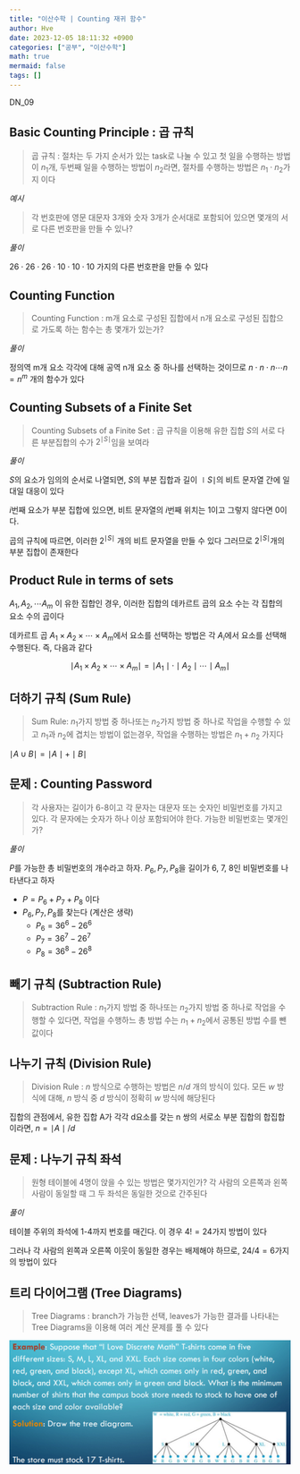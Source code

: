 ```yaml
---
title: "이산수학 | Counting 재귀 함수"
author: Hve
date: 2023-12-05 18:11:32 +0900
categories: ["공부", "이산수학"]
math: true
mermaid: false
tags: []
---
```


DN_09

## Basic Counting Principle : 곱 규칙

> 곱 규칙 : 절차는 두 가지 순서가 있는 task로 나눌 수 있고 첫 일을 수행하는 방법이 $n_1$개, 두번째 일을 수행하는 방법이 $n_2$라면, 절차를 수행하는 방법은 $n_1 \cdot n_2$가지 이다

*예시*

> 각 번호판에 영문 대문자 3개와 숫자 3개가 순서대로 포함되어 있으면 몇개의 서로 다른 번호판을 만들 수 있나?

*풀이*

$26 \cdot 26 \cdot 26 \cdot 10 \cdot 10 \cdot 10$ 가지의 다른 번호판을 만들 수 있다

## Counting Function

> Counting Function : m개 요소로 구성된 집합에서 n개 요소로 구성된 집합으로 가도록 하는 함수는 총 몇개가 있는가?

*풀이*

정의역 m개 요소 각각에 대해 공역 n개 요소 중 하나를 선택하는 것이므로 $n \cdot n \cdot n \cdots n = n^m$ 개의 함수가 있다

## Counting Subsets of a Finite Set

> Counting Subsets of a Finite Set : 곱 규칙을 이용해 유한 집합 $S$의 서로 다른 부분집합의 수가 $2^{\mid S \mid}$임을 보여라

*풀이*

$S$의 요소가 임의의 순서로 나열되면, $S$의 부분 집합과 길이 $\mid S \mid$의 비트 문자열 간에 일대일 대응이 있다

$i$번째 요소가 부분 집합에 있으면, 비트 문자열의 $i$번째 위치는 1이고 그렇지 않다면 0이다.

곱의 규칙에 따르면, 이러한 $2^{\mid S \mid}$ 개의 비트 문자열을 만들 수 있다 그러므로 $2^{\mid S \mid}$개의 부분 집합이 존재한다

## Product Rule in terms of sets

$A_1, A_2, \cdots A_m$ 이 유한 집합인 경우, 이러한 집합의 데카르트 곱의 요소 수는 각 집합의 요소 수의 곱이다

데카르트 곱 $A_1 \times A_2 \times \cdots \times A_m$에서 요소를 선택하는 방법은 각 $A_i$에서 요소를 선택해 수행된다. 즉, 다음과 같다

$$\mid A_1 \times A_2 \times \cdots \times A_m \mid = \mid A_1 \mid \cdot \mid A_2 \mid \cdots \mid A_m \mid $$

## 더하기 규칙 (Sum Rule)

> Sum Rule: $n_1$가지 방법 중 하나또는 $n_2$가지 방법 중 하나로 작업을 수행할 수 있고 $n_1$과 $n_2$에 겹치는 방법이 없는경우, 작업을 수행하는 방법은 $n_1 + n_2$ 가지다

$\mid A \cup B \mid = \mid A \mid + \mid B \mid$ 

## 문제 : Counting Password

> 각 사용자는 길이가 6-8이고 각 문자는 대문자 또는 숫자인 비밀번호를 가지고 있다. 각 문자에는 숫자가 하나 이상 포함되어야 한다. 가능한 비밀번호는 몇개인가?

*풀이*

$P$를 가능한 총 비밀번호의 개수라고 하자. $P_6, P_7, P_8$을 길이가 6, 7, 8인 비밀번호를 나타낸다고 하자

- $P = P_6 + P_7 + P_8$ 이다
- $P_6, P_7, P_8$를 찾는다 (계산은 생략)
    - $P_6 = 36^6 - 26^6$
    - $P_7 = 36^7 - 26^7$
    - $P_8 = 36^8 - 26^8$

## 빼기 규칙 (Subtraction Rule)

> Subtraction Rule : $n_1$가지 방법 중 하나또는 $n_2$가지 방법 중 하나로 작업을 수행할 수 있다면, 작업을 수행하느 총 방법 수는 $n_1 + n_2$에서 공통된 방법 수를 뺀 값이다

## 나누기 규칙 (Division Rule)

> Division Rule : $n$ 방식으로 수행하는 방법은 $n/d$ 개의 방식이 있다. 모든 $w$ 방식에 대해, $n$ 방식 중 $d$ 방식이 정확히 $w$ 방식에 해당된다

집합의 관점에서, 유한 집합 A가 각각 d요소를 갖는 n 쌍의 서로소 부분 집합의 합집합이라면, $n=\mid A \mid / d$

## 문제 : 나누기 규칙 좌석 

> 원형 테이블에 4명이 앉을 수 있는 방법은 몇가지인가? 각 사람의 오른쪽과 왼쪽 사람이 동일할 때 그 두 좌석은 동일한 것으로 간주된다

*풀이*

테이블 주위의 좌석에 1-4까지 번호를 매긴다. 이 경우 $4! = 24$가지 방법이 있다

그러나 각 사람의 왼쪽과 오른쪽 이웃이 동일한 경우는 배제해야 하므로, $24/4 = 6$가지의 방법이 있다

## 트리 다이어그램 (Tree Diagrams)

> Tree Diagrams : branch가 가능한 선택, leaves가 가능한 결과를 나타내는 Tree Diagrams을 이용해 여러 계산 문제를 풀 수 있다

![IMAGE](/assets/img/discretemath/91.png)


